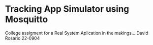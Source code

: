 # Tracking App Simulator using Mosquitto
College assigment for a Real System Aplication in the makings... 
David Rosario 22-0904
